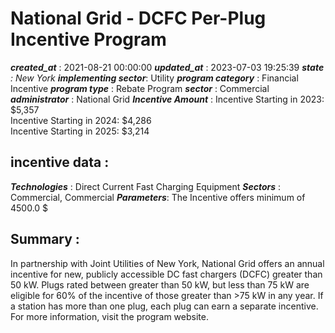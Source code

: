 # National Grid - DCFC Per-Plug Incentive Program 
 ***created_at*** : 2021-08-21 00:00:00 
 ***updated_at*** : 2023-07-03 19:25:39 
 ***state** : New York 
 **implementing sector***: Utility 
 ***program category*** : Financial Incentive 
 ***program type*** : Rebate Program 
 ***sector*** : Commercial 
 ***administrator*** : National Grid 
 ***Incentive Amount*** : Incentive Starting in 2023: $5,357  
Incentive Starting in 2024: $4,286  
Incentive Starting in 2025: $3,214  

 
 ## incentive data : 
 ***Technologies*** : Direct Current Fast Charging Equipment 
 ***Sectors*** : Commercial, Commercial 
 ***Parameters***: The Incentive offers minimum of 4500.0 $ 
 
 ## Summary : 
 In partnership with Joint Utilities of New York, National Grid offers an
annual incentive for new, publicly accessible DC fast chargers (DCFC) greater
than 50 kW. Plugs rated between greater than 50 kW, but less than 75 kW are
eligible for 60% of the incentive of those greater than >75 kW in any year. If
a station has more than one plug, each plug can earn a separate incentive. For
more information, visit the program website.

 
 
